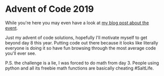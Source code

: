 # Advent of Code 2019

While you're here you may even have a look at [my blog post about the event](https://www.codingnagger.com/2019/12/02/advent-of-code-2019-game-on/).

Just my advent of code solutions, hopefully I'll motivate myself to get beyond day 8 this year. Putting code out there because it looks like literally everyone is doing it so have fun browsing through the most average code you'll ever see.

P.S. the challenge is a lie, I was forced to do math from day 3. People using python and all its freebie math functions are basically cheating #SaltLife.